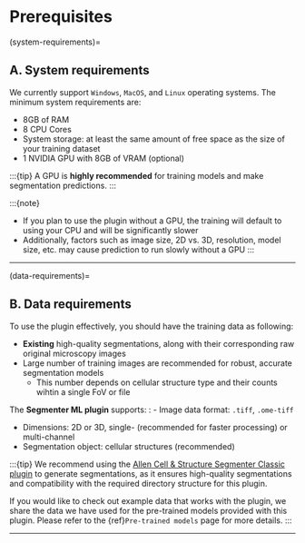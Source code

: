 # Prerequisites

(system-requirements)=

## A. System requirements

We currently support `Windows`, `MacOS`, and `Linux` operating systems. The minimum system requirements are:

- 8GB of RAM
- 8 CPU Cores
- System storage: at least the same amount of free space as the size of your training dataset
- 1 NVIDIA GPU with 8GB of VRAM (optional)

:::{tip}
A GPU is **highly recommended** for training models and make segmentation predictions.
:::

:::{note}
- If you plan to use the plugin without a GPU, the training will default to using your CPU and will be significantly slower
- Additionally, factors such as image size, 2D vs. 3D, resolution, model size, etc. may cause prediction to run slowly without a GPU
:::

______________________________________________________________________

(data-requirements)=

## B. Data requirements

To use the plugin effectively, you should have the training data as following:
- **Existing** high-quality segmentations, along with their corresponding raw original microscopy images
- Large number of training images are recommended for robust, accurate segmentation models
  - This number depends on cellular structure type and their counts wihtin a single FoV or file

The **Segmenter ML plugin** supports:
: - Image data format: `.tiff`, `.ome-tiff`
  - Dimensions: 2D or 3D, single- (recommended for faster processing) or multi-channel
  - Segmentation object: cellular structures (recommended)

:::{tip}
We recommend using the [Allen Cell & Structure Segmenter Classic plugin](https://www.napari-hub.org/plugins/napari-allencell-segmenter) to generate segmentations, as it ensures high-quality segmentations and compatibility with the required directory structure for this plugin.

If you would like to check out example data that works with the plugin, we share the data we have used for the pre-trained models provided with this plugin. Please refer to the {ref}`Pre-trained models` page for more details.
:::

______________________________________________________________________
